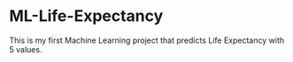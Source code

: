 # ML-Life-Expectancy
This is my first Machine Learning project that predicts Life Expectancy with 5 values.
